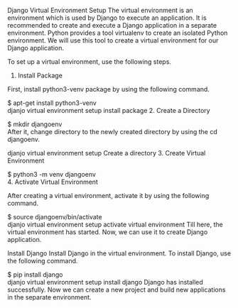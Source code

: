
Django Virtual Environment Setup
The virtual environment is an environment which is used by Django to execute an application. It is recommended to create and execute a Django application in a separate environment. Python provides a tool virtualenv to create an isolated Python environment. We will use this tool to create a virtual environment for our Django application.

To set up a virtual environment, use the following steps.

1. Install Package

First, install python3-venv package by using the following command.

$ apt-get install python3-venv  
djanjo virtual environment setup install package
2. Create a Directory

$ mkdir djangoenv  
After it, change directory to the newly created directory by using the cd djangoenv.

djanjo virtual environment setup Create a directory
3. Create Virtual Environment

$ python3 -m venv djangoenv  
4. Activate Virtual Environment

After creating a virtual environment, activate it by using the following command.

$ source djangoenv/bin/activate  
djanjo virtual environment setup activate virtual environment
Till here, the virtual environment has started. Now, we can use it to create Django application.

Install Django
Install Django in the virtual environment. To install Django, use the following command.

$ pip install django  
djanjo virtual environment setup install django
Django has installed successfully. Now we can create a new project and build new applications in the separate environment.

